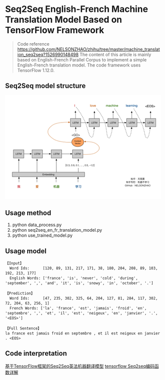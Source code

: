# Seq2Seq English-French Machine Translation Model Based on TensorFlow Framework
> Code reference https://github.com/NELSONZHAO/zhihu/tree/master/machine_translation_seq2seq?1526990148498
The content of this article is mainly based on English-French Parallel Corpus to implement a simple English-French translation model. The code framework uses TensorFlow 1.12.0.


## Seq2Seq model structure
![](pic.png)

## Usage method
1. python data_process.py
2. python seq2seq_en_fr_translation_model.py
3. python use_trained_model.py

## Usage model

```
【Input】
  Word Ids:      [120, 89, 131, 217, 171, 38, 180, 204, 208, 89, 103, 192, 213, 177]
  English Words: ['france', 'is', 'never', 'cold', 'during', 'september', ',', 'and', 'it', 'is', 'snowy', 'in', 'october', '.']

【Prediction】
  Word Ids:      [47, 235, 302, 325, 64, 204, 127, 81, 284, 117, 302, 72, 204, 63, 256, 1]
  French Words: ['la', 'france', 'est', 'jamais', 'froid', 'en', 'septembre', ',', 'et', 'il', 'est', 'neigeux', 'en', 'janvier', '.', '<EOS>']

【Full Sentence】
la france est jamais froid en septembre , et il est neigeux en janvier . <EOS>
```

## Code interpretation
[基于TensorFlow框架的Seq2Seq英法机器翻译模型](https://zhuanlan.zhihu.com/p/37148308)
[tensorflow Seq2seq编码函数详解](https://www.jianshu.com/p/9925171f692f)
